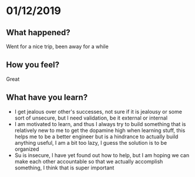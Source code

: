 # 01/12/2019
## What happened?
Went for a nice trip, been away for a while

## How you feel?
Great

## What have you learn?
* I get jealous over other's successes, not sure if it is jealousy or some sort of unsecure, but I need validation, be it external or internal
* I am motivated to learn, and thus I always try to build something that is relatively new to me to get the dopamine high when learning stuff, this helps me to be a better engineer but is a hindrance to actually build anything useful, I am a bit too lazy, I guess the solution is to be organized
* Su is insecure, I have yet found out how to help, but I am hoping we can make each other accountable so that we actually accomplish something, I think that is super important
